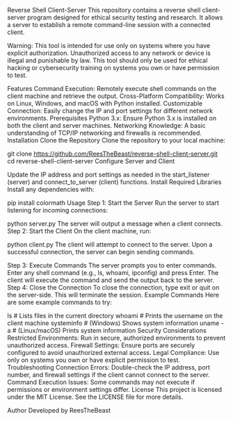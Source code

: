 Reverse Shell Client-Server
This repository contains a reverse shell client-server program designed for ethical security testing and research. It allows a server to establish a remote command-line session with a connected client.

Warning: This tool is intended for use only on systems where you have explicit authorization. Unauthorized access to any network or device is illegal and punishable by law. This tool should only be used for ethical hacking or cybersecurity training on systems you own or have permission to test.

Features
Command Execution: Remotely execute shell commands on the client machine and retrieve the output.
Cross-Platform Compatibility: Works on Linux, Windows, and macOS with Python installed.
Customizable Connection: Easily change the IP and port settings for different network environments.
Prerequisites
Python 3.x: Ensure Python 3.x is installed on both the client and server machines.
Networking Knowledge: A basic understanding of TCP/IP networking and firewalls is recommended.
Installation
Clone the Repository
Clone the repository to your local machine:

git clone https://github.com/ReesTheBeast/reverse-shell-client-server.git
cd reverse-shell-client-server
Configure Server and Client

Update the IP address and port settings as needed in the start_listener (server) and connect_to_server (client) functions.
Install Required Libraries
Install any dependencies with:

pip install colormath
Usage
Step 1: Start the Server
Run the server to start listening for incoming connections:

python server.py
The server will output a message when a client connects.
Step 2: Start the Client
On the client machine, run:

python client.py
The client will attempt to connect to the server. Upon a successful connection, the server can begin sending commands.

Step 3: Execute Commands
The server prompts you to enter commands. Enter any shell command (e.g., ls, whoami, ipconfig) and press Enter.
The client will execute the command and send the output back to the server.
Step 4: Close the Connection
To close the connection, type exit or quit on the server-side. This will terminate the session.
Example Commands
Here are some example commands to try:


ls           # Lists files in the current directory
whoami       # Prints the username on the client machine
systeminfo   # (Windows) Shows system information
uname -a     # (Linux/macOS) Prints system information
Security Considerations
Restricted Environments: Run in secure, authorized environments to prevent unauthorized access.
Firewall Settings: Ensure ports are securely configured to avoid unauthorized external access.
Legal Compliance: Use only on systems you own or have explicit permission to test.
Troubleshooting
Connection Errors: Double-check the IP address, port number, and firewall settings if the client cannot connect to the server.
Command Execution Issues: Some commands may not execute if permissions or environment settings differ.
License
This project is licensed under the MIT License. See the LICENSE file for more details.

Author
Developed by ReesTheBeast
